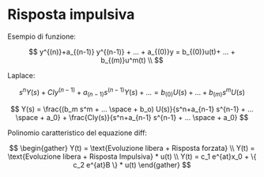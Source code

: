 # Risposta impulsiva

Esempio di funzione:

$$
y^{(n)}+a_{(n-1)} y^{(n-1)} + ... + a_{(0)}y = b_{(0)}u(t)+ ... + b_{(m)}u^m(t) \\
$$

Laplace:

$$
s^nY(s) + CIy^{(n-1)}+ a_{(n-1)}s^{(n-1)} Y(s) + ... = b_{(0)}U(s)+ ... + b_{(m)}s^m U(s)
$$

$$
Y(s) = \frac{(b_m s^m + ... \space + b_o) U(s)}{s^n+a_{n-1} s^{n-1} + ... \space + a_0} + \frac{CIy(s)}{s^n+a_{n-1} s^{n-1} + ... \space + a_0}
$$

Polinomio caratteristico del equazione diff: 

$$
\begin{gather}
Y(t) = \text{Evoluzione libera + Risposta forzata}  \\
Y(t) = \text{Evoluzione libera + Risposta Impulsiva} * u(t)  \\
Y(t) = c_1 e^{at}x_0 + \{ c_2 e^{at}B \} * u(t)
\end{gather}
$$
